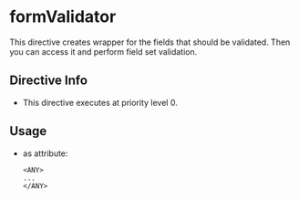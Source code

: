 



# formValidator








This directive creates wrapper for the fields that should be validated.
Then you can access it and perform field set validation.








## Directive Info


* This directive executes at priority level 0.


## Usage



* as attribute:
    ```
    <ANY>
    ...
    </ANY>
    ```







